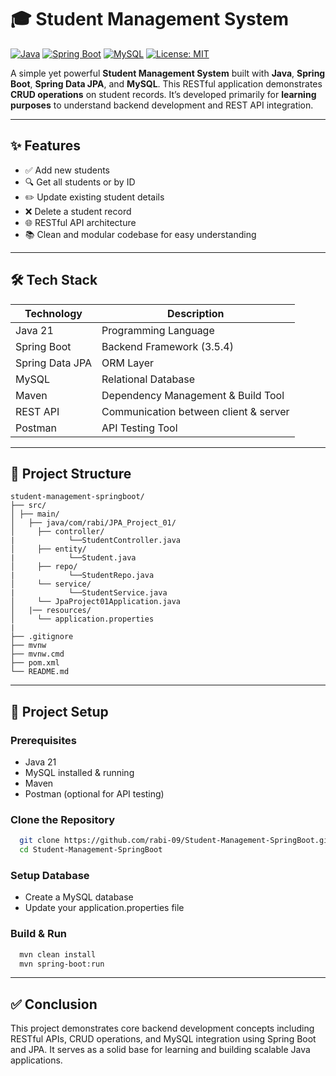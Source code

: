 # 🎓 Student Management System

[![Java](https://img.shields.io/badge/Java-21-blue.svg)](https://www.oracle.com/java/)
[![Spring Boot](https://img.shields.io/badge/Spring%20Boot-3.5.4-brightgreen.svg)](https://spring.io/projects/spring-boot)
[![MySQL](https://img.shields.io/badge/MySQL-8.0.33-orange.svg)](https://www.mysql.com/)
[![License: MIT](https://img.shields.io/badge/License-MIT-yellow.svg)](LICENSE)

A simple yet powerful **Student Management System** built with **Java**, **Spring Boot**, **Spring Data JPA**, and **MySQL**. This RESTful application demonstrates **CRUD operations** on student records. It’s developed primarily for **learning purposes** to understand backend development and REST API integration.

---

## ✨ Features

- ✅ Add new students
- 🔍 Get all students or by ID
- ✏️ Update existing student details
- ❌ Delete a student record
- 🌐 RESTful API architecture
- 📚 Clean and modular codebase for easy understanding

---

## 🛠️ Tech Stack

| Technology      | Description                             |
|----------------|----------------------------------------- |
| Java 21         | Programming Language                    |
| Spring Boot     | Backend Framework  (3.5.4)              |
| Spring Data JPA | ORM Layer                               |
| MySQL           | Relational Database                     |
| Maven           | Dependency Management & Build Tool      |
| REST API        | Communication between client & server   |
| Postman         | API Testing Tool                        |

---

## 📁 Project Structure

```plaintext
student-management-springboot/
├── src/
│ ├── main/
│   ├── java/com/rabi/JPA_Project_01/
│     ├── controller/
|            └──StudentController.java
│     ├── entity/
|            └──Student.java
│     ├── repo/
|            └──StudentRepo.java
│     └── service/
|            └──StudentService.java
│     └── JpaProject01Application.java
│   |── resources/
│     └── application.properties
| 
├── .gitignore
├── mvnw
├── mvnw.cmd
├── pom.xml
└── README.md
```
---


## 🚀 Project Setup

### Prerequisites
- Java 21
- MySQL installed & running
- Maven 
- Postman (optional for API testing)

### Clone the Repository
```bash
  git clone https://github.com/rabi-09/Student-Management-SpringBoot.git
  cd Student-Management-SpringBoot
```

### Setup Database
- Create a MySQL database 
- Update your application.properties file

### Build & Run
```bash
  mvn clean install
  mvn spring-boot:run
```
---

## ✅ Conclusion

This project demonstrates core backend development concepts including RESTful APIs, CRUD operations, and MySQL integration using Spring Boot and JPA. It serves as a solid base for learning and building scalable Java applications.

